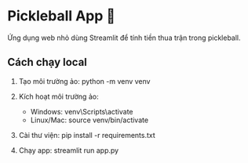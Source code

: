 # Pickleball App 🏓

Ứng dụng web nhỏ dùng Streamlit để tính tiền thua trận trong pickleball.

## Cách chạy local
1. Tạo môi trường ảo:
   python -m venv venv

2. Kích hoạt môi trường ảo:
   - Windows: venv\Scripts\activate
   - Linux/Mac: source venv/bin/activate

3. Cài thư viện:
   pip install -r requirements.txt

4. Chạy app:
   streamlit run app.py
